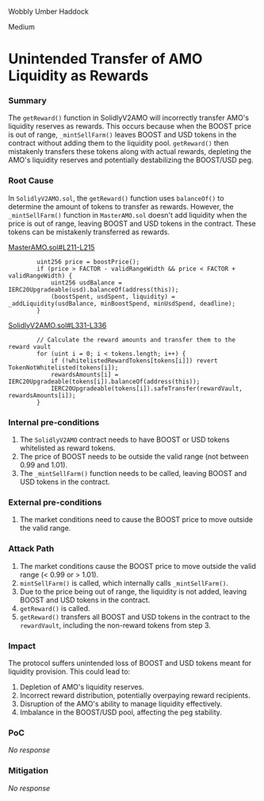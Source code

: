Wobbly Umber Haddock

Medium

# Unintended Transfer of AMO Liquidity as Rewards

### Summary

The `getReward()` function in SolidlyV2AMO will incorrectly transfer AMO's liquidity reserves as rewards.
This occurs because when the BOOST price is out of range, `_mintSellFarm()` leaves BOOST and USD tokens in the contract without adding them to the liquidity pool.
`getReward()` then mistakenly transfers these tokens along with actual rewards, depleting the AMO's liquidity reserves and potentially destabilizing the BOOST/USD peg.

### Root Cause

In `SolidlyV2AMO.sol`, the `getReward()` function uses `balanceOf()` to determine the amount of tokens to transfer as rewards. However, the `_mintSellFarm()` function in `MasterAMO.sol` doesn't add liquidity when the price is out of range, leaving BOOST and USD tokens in the contract. These tokens can be mistakenly transferred as rewards.

[MasterAMO.sol#L211-L215](https://github.com/sherlock-audit/2024-10-axion/blob/c65e662999d0c79439703fc6713814b4ad023e01/liquidity-amo/contracts/MasterAMO.sol#L211-L215)
```solidity
        uint256 price = boostPrice();
        if (price > FACTOR - validRangeWidth && price < FACTOR + validRangeWidth) {
            uint256 usdBalance = IERC20Upgradeable(usd).balanceOf(address(this));
            (boostSpent, usdSpent, liquidity) = _addLiquidity(usdBalance, minBoostSpend, minUsdSpend, deadline);
        }
```

[SolidlyV2AMO.sol#L331-L336](https://github.com/sherlock-audit/2024-10-axion/blob/c65e662999d0c79439703fc6713814b4ad023e01/liquidity-amo/contracts/SolidlyV2AMO.sol#L331-L336)
```solidity
        // Calculate the reward amounts and transfer them to the reward vault
        for (uint i = 0; i < tokens.length; i++) {
            if (!whitelistedRewardTokens[tokens[i]]) revert TokenNotWhitelisted(tokens[i]);
            rewardsAmounts[i] = IERC20Upgradeable(tokens[i]).balanceOf(address(this));
            IERC20Upgradeable(tokens[i]).safeTransfer(rewardVault, rewardsAmounts[i]);
        }
```

### Internal pre-conditions

1. The `SolidlyV2AMO` contract needs to have BOOST or USD tokens whitelisted as reward tokens.
2. The price of BOOST needs to be outside the valid range (not between 0.99 and 1.01).
3. The `_mintSellFarm()` function needs to be called, leaving BOOST and USD tokens in the contract.

### External pre-conditions

1. The market conditions need to cause the BOOST price to move outside the valid range.

### Attack Path

1. The market conditions cause the BOOST price to move outside the valid range (< 0.99 or > 1.01).
2. `mintSellFarm()` is called, which internally calls `_mintSellFarm()`.
3. Due to the price being out of range, the liquidity is not added, leaving BOOST and USD tokens in the contract.
4. `getReward()` is called.
5. `getReward()` transfers all BOOST and USD tokens in the contract to the `rewardVault`, including the non-reward tokens from step 3.

### Impact

The protocol suffers unintended loss of BOOST and USD tokens meant for liquidity provision. This could lead to:
1. Depletion of AMO's liquidity reserves.
2. Incorrect reward distribution, potentially overpaying reward recipients.
3. Disruption of the AMO's ability to manage liquidity effectively.
4. Imbalance in the BOOST/USD pool, affecting the peg stability.

### PoC

_No response_

### Mitigation

_No response_